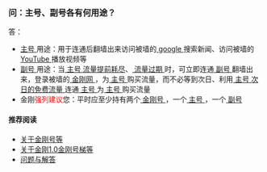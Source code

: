 ### 问：主号、副号各有何用途？ 
答：
- [ 主号 ](https://a2zitpro.github.io/web/主号)用途：用于连通后翻墙出来访问被墙的[ google ](https://google.com)搜索新闻、访问被墙的[ YouTube ](https://youtube.com)播放视频等
- [ 副号 ](https://a2zitpro.github.io/web/副号)用途：当[ 主号 ](https://a2zitpro.github.io/web/主号)[ 流量提前耗尽](https://a2zitpro.github.io/web/流量提前耗尽)、[ 流量过期 ](https://a2zitpro.github.io/web/流量过期)时，可立即连通[ 副号 ](https://a2zitpro.github.io/web/副号)翻墙出来，登录被墙的[ 金刚网 ](https://a2zitpro.github.io/web/金刚中文网)，为[ 主号 ](https://a2zitpro.github.io/web/主号)购买流量，而不必等到次日、利用[ 主号 ](https://a2zitpro.github.io/web/主号)[ 次日的免费流量 ](https://a2zitpro.github.io/web/免费流量)连通[ 主号 ](https://a2zitpro.github.io/web/主号)为[ 主号 ](https://a2zitpro.github.io/web/主号)购买流量
- 金刚<font color="Red">强列建议</font>您：平时应至少持有两个[ 金刚号 ](https://a2zitpro.github.io/web/金刚号)，一个[ 主号 ](https://a2zitpro.github.io/web/主号)，一个[ 副号 ](https://a2zitpro.github.io/web/副号)


#### 推荐阅读

- [关于金刚号等](https://a2zitpro.github.io/web/列表-金刚号及相关问题)
- [关于金刚1.0金刚号梯等](https://a2zitpro.github.io/web/列表-关于金刚1.0配置金刚号型翻墙梯及相关问题)
- [问题与解答](https://a2zitpro.github.io/web/列表-问题与解答)
